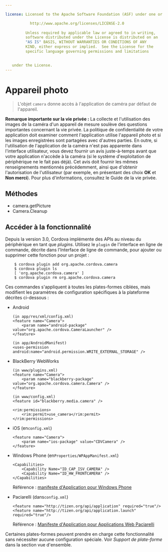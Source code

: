 ```yaml
---

license: Licensed to the Apache Software Foundation (ASF) under one or more contributor license agreements. See the NOTICE file distributed with this work for additional information regarding copyright ownership. The ASF licenses this file to you under the Apache License, Version 2.0 (the "License"); you may not use this file except in compliance with the License. You may obtain a copy of the License at

           http://www.apache.org/licenses/LICENSE-2.0
    
         Unless required by applicable law or agreed to in writing,
         software distributed under the License is distributed on an
         "AS IS" BASIS, WITHOUT WARRANTIES OR CONDITIONS OF ANY
         KIND, either express or implied.  See the License for the
         specific language governing permissions and limitations
    

   under the License.
---
```


# Appareil photo

> L'objet `camera` donne accès à l'application de caméra par défaut de l'appareil.

**Remarque importante sur la vie privée :** La collecte et l'utilisation des images de la caméra d'un appareil de mesure soulève des questions importantes concernant la vie privée. La politique de confidentialité de votre application doit examiner comment l'application utilise l'appareil photo et si les images enregistrées sont partagées avec d'autres parties. En outre, si l'utilisation de l'application de la caméra n'est pas apparente dans l'interface utilisateur, vous devez fournir un avis juste-à-temps avant que votre application n'accède à la caméra (si le système d'exploitation de périphérique ne le fait pas déjà). Cet avis doit fournir les mêmes renseignements mentionnés précédemment, ainsi que d'obtenir l'autorisation de l'utilisateur (par exemple, en présentant des choix **OK** et **Non merci**). Pour plus d'informations, consultez le Guide de la vie privée.

## Méthodes

*   camera.getPicture
*   Camera.Cleanup

## Accéder à la fonctionnalité

Depuis la version 3.0, Cordova implémente des APIs au niveau du périphérique en tant que *plugins*. Utilisez le `plugin` de l'interface en ligne de commande, décrite dans l'Interface de ligne de commande, pour ajouter ou supprimer cette fonction pour un projet :

        $ cordova plugin add org.apache.cordova.camera
        $ cordova plugin ls
        [ 'org.apache.cordova.camera' ]
        $ cordova plugin rm org.apache.cordova.camera
    

Ces commandes s'appliquent à toutes les plates-formes ciblées, mais modifient les paramètres de configuration spécifiques à la plateforme décrites ci-dessous :

*   Android
    
        (in app/res/xml/config.xml)
        <feature name="Camera">
            <param name="android-package" value="org.apache.cordova.CameraLauncher" />
        </feature>
        
        (in app/AndroidManifest)
        <uses-permission android:name="android.permission.WRITE_EXTERNAL_STORAGE" />
        

*   BlackBerry WebWorks
    
        (in www/plugins.xml)
        <feature name="Camera">
            <param name="blackberry-package" value="org.apache.cordova.camera.Camera" />
        </feature>
        
        (in www/config.xml)
        <feature id="blackberry.media.camera" />
        
        <rim:permissions>
            <rim:permit>use_camera</rim:permit>
        </rim:permissions>
        

*   iOS (en`config.xml`)
    
        <feature name="Camera">
            <param name="ios-package" value="CDVCamera" />
        </feature>
        

*   Windows Phone (en`Properties/WPAppManifest.xml`)
    
        <Capabilities>
            <Capability Name="ID_CAP_ISV_CAMERA" />
            <Capability Name="ID_HW_FRONTCAMERA" />
        </Capabilities>
        
    
    Référence : [manifeste d'Application pour Windows Phone][1]

*   Paciarelli (dans`config.xml`)
    
        <feature name="http://tizen.org/api/application" required="true"/>
        <feature name="http://tizen.org/api/application.launch" required="true"/>
        
    
    Référence : [Manifeste d'Application pour Applications Web Paciarelli][2]

 [1]: http://msdn.microsoft.com/en-us/library/ff769509%28v=vs.92%29.aspx
 [2]: https://developer.tizen.org/help/topic/org.tizen.help.gs/Creating%20a%20Project.html?path=0_1_1_3#8814682_CreatingaProject-EditingconfigxmlFeatures

Certaines plates-formes peuvent prendre en charge cette fonctionnalité sans nécessiter aucune configuration spéciale. Voir *Support de plate-forme* dans la section vue d'ensemble.